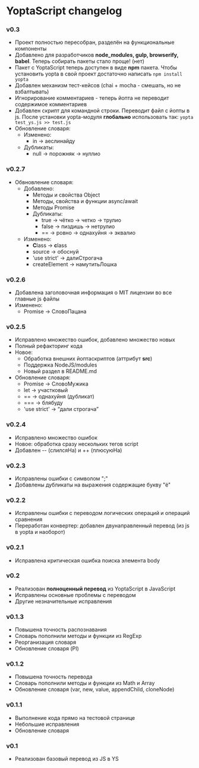 # YoptaScript changelog

### v0.3
* Проект полностью пересобран, разделён на функциональные компоненты
* Добавлено для разработчиков **node_modules, gulp, browserify, babel**. Теперь собирать пакеты стало проще! (нет)
* Пакет с YoptaScript теперь доступен в виде **npm** пакета. Чтобы установить yopta в свой проект достаточно написать `npm install yopta`
* Добавлен механизм тест-кейсов (chai + mocha - смешать, но не взбалтывать)
* Игнорирование комментариев - теперь йопта не переводит содержимое комментариев
* Добавлен скрипт для командной строки. Переводит файл с йопты в js. После установки yopta-модуля **глобально** использовать так: `yopta test_ys.js >> test.js`
* Обновление словаря:
	* Изменено:
		* in -> аеслинайду
	* Дубликаты:
		* null -> порожняк -> нуллио

### v0.2.7
* Обвновление словаря:
	* Добавлено:
		* Методы и свойства Object
		* Методы, свойства и функции async/await
		* Методы Promise
		* Дубликаты:
			*  true -> чётко -> четко -> трулио
			*  false -> пиздишь -> нетрулио
			*  == -> ровно -> однахуйня -> эквалио
	* Изменено:
		* **C**lass -> **c**lass
		* source -> обоснуй
		* 'use strict' -> далиСтрогача
		* createElement -> намутитьЛошка

### v0.2.6
* Добавлена заголовочная информация о MIT лицензии во все главные js файлы
* Изменено:
	* Promise -> СловоПацана
 

### v0.2.5
* Исправлено множество ошибок, добавлено множество новых
* Полный рефакторинг кода
* Новое: 
	* Обработка внешних йоптаскриптов (аттрибут **src**)
	* Поддержка NodeJS/modules
	* Новый раздел в README.md
* Обновление словаря:
	* Promise -> СловоМужика
	* let -> участковый
	* == -> однахуйня (дубликат)
	* === -> блябуду
	* 'use strict' -> “дали строгача”

### v0.2.4
* Исправлено множество ошибок
* Новое: обработка сразу нескольких тегов script
* Добавлен -- (слилсяНа) и ++ (плюсуюНа)


### v0.2.3
* Исправлены ошибки с символом ";"
* Добавлены дубликаты на выражения содержащие букву "ё"


### v0.2.2
* Исправлены ошибки с переводом логических операций и операций сравнения
* Переработан конвертер: добавлен двунаправленный перевод (из js в yopta и наоборот)

### v0.2.1
* Исправлена критическая ошибка поиска элемента body

### v0.2
* Реализован **полноценный перевод** из YoptaScript в JavaScript
* Исправлены основные проблемы с переводом
* Другие незначительные исправления


### v0.1.3

* Повышена точность распознавания
* Словарь пополнили методы и функции из RegExp
* Реорганизация словаря
* Обновление словаря (PI)


### v0.1.2

* Повышена точность перевода
* Словарь пополнили методы и функции из Math и Array
* Обновление словаря (var, new, value, appendChild, cloneNode)

### v0.1.1

* Выполнение кода прямо на тестовой странице
* Небольшие исправления
* Обновление словаря

### v0.1

* Реализован базовый перевод из JS в YS